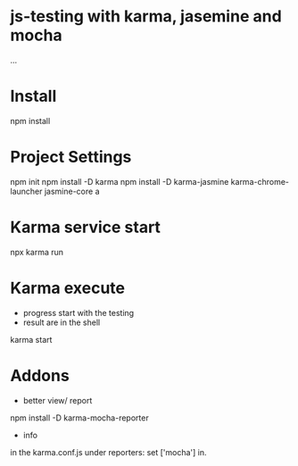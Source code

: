# js-testing with karma, jasemine and mocha

...

# Install
npm install

# Project Settings
npm init
npm install -D karma
npm install -D karma-jasmine karma-chrome-launcher jasmine-core
 a
# Karma service start
 npx karma run

# Karma execute 
- progress start with the testing
- result are in the shell

karma start 

# Addons 
- better view/ report

npm install -D karma-mocha-reporter
- info

in the karma.conf.js under reporters: set ['mocha'] in.
